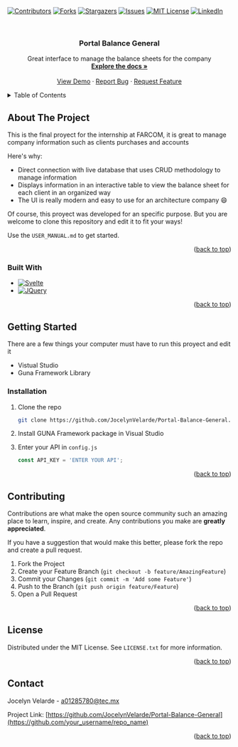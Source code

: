 
<a name="Portal Balance General"></a>

[![Contributors][contributors-shield]][contributors-url]
[![Forks][forks-shield]][forks-url]
[![Stargazers][stars-shield]][stars-url]
[![Issues][issues-shield]][issues-url]
[![MIT License][license-shield]][license-url]
[![LinkedIn][linkedin-shield]][linkedin-url]



<!-- PROJECT LOGO -->
<br />
<div align="center">
  <a href="https://github.com/JocelynVelarde/Portal-Balance-General">
  </a>

  <h3 align="center">Portal Balance General</h3>

  <p align="center">
    Great interface to manage the balance sheets for the company 
    <br />
    <a href="https://github.com/JocelynVelarde/Portal-Balance-General"><strong>Explore the docs »</strong></a>
    <br />
    <br />
    <a href="https://github.com/JocelynVelarde/Portal-Balance-General">View Demo</a>
    ·
    <a href="https://github.com/JocelynVelarde/Portal-Balance-General/issues">Report Bug</a>
    ·
    <a href="https://github.com/JocelynVelarde/Portal-Balance-General/issues">Request Feature</a>
  </p>
</div>



<!-- TABLE OF CONTENTS -->
<details>
  <summary>Table of Contents</summary>
  <ol>
    <li>
      <a href="#about-the-project">About The Project</a>
      <ul>
        <li><a href="#built-with">Built With</a></li>
      </ul>
    </li>
    <li>
      <a href="#getting-started">Getting Started</a>
      <ul>
        <li><a href="#prerequisites">Prerequisites</a></li>
        <li><a href="#installation">Installation</a></li>
      </ul>
    </li>
    <li><a href="#contributing">Contributing</a></li>
    <li><a href="#license">License</a></li>
    <li><a href="#contact">Contact</a></li>
  </ol>
</details>



<!-- ABOUT THE PROJECT -->
## About The Project

This is the final proyect for the internship at FARCOM, it is great to manage company information such as clients purchases and accounts

Here's why:
* Direct connection with live database that uses CRUD methodology to manage information
* Displays information in an interactive table to view the balance sheet for each client in an organized way
* The UI is really modern and easy to use for an architecture company :smile:

Of course, this proyect was developed for an specific purpose. But you are welcome to clone this repository and edit it to fit your ways!

Use the `USER_MANUAL.md` to get started.

<p align="right">(<a href="#readme-top">back to top</a>)</p>



### Built With

* [![Svelte][Svelte.dev]][Svelte-url]
* [![JQuery][JQuery.com]][JQuery-url]

<p align="right">(<a href="#readme-top">back to top</a>)</p>



<!-- GETTING STARTED -->
## Getting Started

There are a few things your computer must have to run this proyect and edit it 
- Vistual Studio 
- Guna Framework Library 

### Installation

1. Clone the repo
   ```sh
   git clone https://github.com/JocelynVelarde/Portal-Balance-General.git
   ```
3. Install GUNA Framework package in Visual Studio 

4. Enter your API in `config.js`
   ```js
   const API_KEY = 'ENTER YOUR API';
   ```

<p align="right">(<a href="#readme-top">back to top</a>)</p>

<!-- CONTRIBUTING -->
## Contributing

Contributions are what make the open source community such an amazing place to learn, inspire, and create. Any contributions you make are **greatly appreciated**.

If you have a suggestion that would make this better, please fork the repo and create a pull request. 

1. Fork the Project
2. Create your Feature Branch (`git checkout -b feature/AmazingFeature`)
3. Commit your Changes (`git commit -m 'Add some Feature'`)
4. Push to the Branch (`git push origin feature/Feature`)
5. Open a Pull Request

<p align="right">(<a href="#readme-top">back to top</a>)</p>



<!-- LICENSE -->
## License

Distributed under the MIT License. See `LICENSE.txt` for more information.

<p align="right">(<a href="#readme-top">back to top</a>)</p>



<!-- CONTACT -->
## Contact

Jocelyn Velarde - a01285780@tec.mx

Project Link: [https://github.com/JocelynVelarde/Portal-Balance-General](https://github.com/your_username/repo_name)

<p align="right">(<a href="#readme-top">back to top</a>)</p>

<!-- MARKDOWN LINKS & IMAGES -->

[contributors-shield]: https://img.shields.io/github/contributors/JocelynVelarde/Portal-Balance-General.svg?style=for-the-badge
[contributors-url]: https://github.com/JocelynVelarde/Portal-Balance-General/graphs/contributors
[forks-shield]: https://img.shields.io/github/forks/JocelynVelarde/Portal-Balance-General.svg?style=for-the-badge
[forks-url]: https://github.com/JocelynVelarde/Portal-Balance-General/network/members
[stars-shield]: https://img.shields.io/github/stars/JocelynVelarde/Portal-Balance-General.svg?style=for-the-badge
[stars-url]: https://github.com/JocelynVelarde/Portal-Balance-General/stargazers
[issues-shield]: https://img.shields.io/github/issues/JocelynVelarde/Portal-Balance-General.svg?style=for-the-badge
[issues-url]: https://github.com/JocelynVelarde/Portal-Balance-General/issues
[license-shield]: https://img.shields.io/github/license/JocelynVelarde/Portal-Balance-General.svg?style=for-the-badge
[license-url]: https://github.com/JocelynVelarde/Portal-Balance-General/blob/master/LICENSE.txt
[linkedin-shield]: https://img.shields.io/badge/-LinkedIn-black.svg?style=for-the-badge&logo=linkedin&colorB=555
[linkedin-url]: https://linkedin.com/in/JocelynVelarde
[Svelte.dev]: https://img.shields.io/badge/SQLite-%20%20-yellow
[Svelte-url]: https://www.sqlite.org/index.html
[JQuery.com]: https://img.shields.io/badge/C%23-%20-green
[JQuery-url]: https://learn.microsoft.com/es-es/dotnet/csharp/


